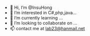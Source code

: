 - 👋 Hi, I’m @InsuHong
- 👀 I’m interested in C#,php,java...
- 🌱 I’m currently learning ...
- 💞️ I’m looking to collaborate on ...
- 📫 contact me at lab23@hanmail.net

<!---
InsuHong/InsuHong is a ✨ special ✨ repository because its `README.md` (this file) appears on your GitHub profile.
You can click the Preview link to take a look at your changes.
--->
